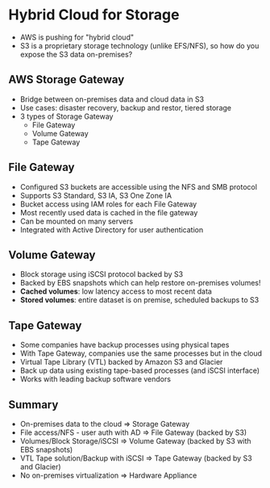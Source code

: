 # Hybrid Cloud for Storage

* AWS is pushing for "hybrid cloud"
* S3 is a proprietary storage technology (unlike EFS/NFS), so how do you expose the S3 data on-premises?

## AWS Storage Gateway

* Bridge between on-premises data and cloud data in S3
* Use cases: disaster recovery, backup and restor, tiered storage
* 3 types of Storage Gateway
  * File Gateway
  * Volume Gateway
  * Tape Gateway

## File Gateway

* Configured S3 buckets are accessible using the NFS and SMB protocol
* Supports S3 Standard, S3 IA, S3 One Zone IA
* Bucket access using IAM roles for each File Gateway
* Most recently used data is cached in the file gateway
* Can be mounted on many servers
* Integrated with Active Directory for user authentication

## Volume Gateway

* Block storage using iSCSI protocol backed by S3
* Backed by EBS snapshots which can help restore on-premises volumes!
* **Cached volumes**: low latency access to most recent data
* **Stored volumes**: entire dataset is on premise, scheduled backups to S3

## Tape Gateway

* Some companies have backup processes using physical tapes
* With Tape Gateway, companies use the same processes but in the cloud
* Virtual Tape Library (VTL) backed by Amazon S3 and Glacier
* Back up data using existing tape-based processes (and iSCSI interface)
* Works with leading backup software vendors

## Summary

* On-premises data to the cloud => Storage Gateway
* File access/NFS - user auth with AD => File Gateway (backed by S3)
* Volumes/Block Storage/iSCSI => Volume Gateway (backed by S3 with EBS snapshots)
* VTL Tape solution/Backup with iSCSI => Tape Gateway (backed by S3 and Glacier)
* No on-premises virtualization => Hardware Appliance
